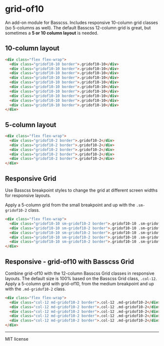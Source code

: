 # grid-of10
An add-on module for Basscss. Includes responsive 10-column grid classes (so 5-columns as well). The default Basscss 12-column grid is great, but sometimes a **5 or 10 column layout** is needed.


## 10-column layout

```html
<div class="flex flex-wrap">
  <div class="gridof10-10 border">.gridof10-10</div>
  <div class="gridof10-10 border">.gridof10-10</div>
  <div class="gridof10-10 border">.gridof10-10</div>
  <div class="gridof10-10 border">.gridof10-10</div>
  <div class="gridof10-10 border">.gridof10-10</div>
  <div class="gridof10-10 border">.gridof10-10</div>
  <div class="gridof10-10 border">.gridof10-10</div>
  <div class="gridof10-10 border">.gridof10-10</div>
  <div class="gridof10-10 border">.gridof10-10</div>
  <div class="gridof10-10 border">.gridof10-10</div>
</div>
```

## 5-column layout

```html
<div class="flex flex-wrap">
  <div class="gridof10-2 border">.gridof10-2</div>
  <div class="gridof10-2 border">.gridof10-2</div>
  <div class="gridof10-2 border">.gridof10-2</div>
  <div class="gridof10-2 border">.gridof10-2</div>
  <div class="gridof10-2 border">.gridof10-2</div>
</div>
```

## Responsive Grid
Use Basscss breakpoint styles to change the grid at different screen widths for responsive layouts.

Apply a 5-column grid from the small breakpoint and up with the `.sm-gridof10-2` class.

```html
<div class="flex flex-wrap">
  <div class="gridof10-10 sm-gridof10-2 border">.gridof10-10 .sm-gridof10-2</div>
  <div class="gridof10-10 sm-gridof10-2 border">.gridof10-10 .sm-gridof10-2</div>
  <div class="gridof10-10 sm-gridof10-2 border">.gridof10-10 .sm-gridof10-2</div>
  <div class="gridof10-10 sm-gridof10-2 border">.gridof10-10 .sm-gridof10-2</div>
  <div class="gridof10-10 sm-gridof10-2 border">.gridof10-10 .sm-gridof10-2</div>
</div>
```

## Responsive - grid-of10 with Basscss Grid
Combine grid-of10 with the 12-column Basscss Grid classes in responsive layouts. The default size is 100% based on the Basscss Grid class, `.col-12`. Apply a 5-column grid with  grid-of10, from the medium breakpoint and up with the `.md-gridof10-2` class.

```html
<div class="flex flex-wrap">
  <div class="col-12 md-gridof10-2 border">.col-12 .md-gridof10-2</div>
  <div class="col-12 md-gridof10-2 border">.col-12 .md-gridof10-2</div>
  <div class="col-12 md-gridof10-2 border">.col-12 .md-gridof10-2</div>
  <div class="col-12 md-gridof10-2 border">.col-12 .md-gridof10-2</div>
  <div class="col-12 md-gridof10-2 border">.col-12 .md-gridof10-2</div>
</div>
```

---

MIT license
